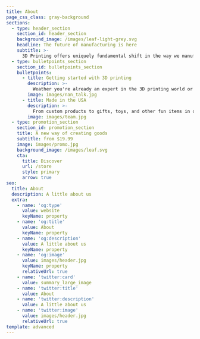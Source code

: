 ```yaml
---
title: About
page_css_class: gray-background
sections:
  - type: header_section
    section_id: header_section
    background_image: /images/leaf-light-grey.svg
    headline: The future of manufacturing is here 
    subtitle: >-
      3D Printing offers uniquely fundamental shift in the way we manufacture and consume goods. Providing unique abilities to customize, repaire, and build in otherwise previously unseen shapes and designs, the possibilites for creation are endless.
  - type: bulletpoints_section
    section_id: bulletpoints_section
    bulletpoints:
      - title: Getting started with 3D printing 
        description: >-
          Weather you're already an expert in the 3D printing world or just getting started we're here to help. 
        image: images/nan_talk.jpg
      - title: Made in the USA 
        description: >-
          From custom products to gifts, toys, and other fun items in our shop, 3D printing offers something for everyone. And buyers can feel even better about their purchase knowing that everything from the filament to the actual printing of the object was done here in the USA. This fundamental shift in the creation of goods is a rapidly moving wave that xo9 is proud to be apart of.  
        image: images/team.jpg
  - type: promotion_section
    section_id: promotion_section
    title: A new way of creating goods 
    subtitle: from $19.99
    image: images/promo.jpg
    background_image: /images/leaf.svg
    cta:
      title: Discover
      url: /store
      style: primary
      arrow: true
seo:
  title: About
  description: A little about us 
  extra:
    - name: 'og:type'
      value: website
      keyName: property
    - name: 'og:title'
      value: About
      keyName: property
    - name: 'og:description'
      value: A little about us 
      keyName: property
    - name: 'og:image'
      value: images/header.jpg
      keyName: property
      relativeUrl: true
    - name: 'twitter:card'
      value: summary_large_image
    - name: 'twitter:title'
      value: About
    - name: 'twitter:description'
      value: A little about us 
    - name: 'twitter:image'
      value: images/header.jpg
      relativeUrl: true
template: advanced
---
```

